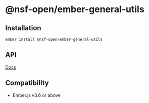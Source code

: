 @nsf-open/ember-general-utils
==============================================================================


Installation
------------------------------------------------------------------------------
```
ember install @nsf-open/ember-general-utils
```

API
------------------------------------------------------------------------------
[Docs](docs/README.md)


Compatibility
------------------------------------------------------------------------------
* Ember.js v3.6 or above
